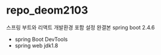 # repo_deom2103
스프링 부트와 리액트 개발환경 포함 설정 완결본
spring boot 2.4.6
- spring Boot DevTools
- spring web
jdk1.8

